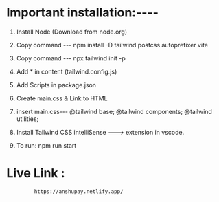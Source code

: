 # Important installation:----
1. Install Node (Download from node.org) 
2. Copy command ---
   npm install -D tailwind postcss autoprefixer vite
3. Copy command ---
   npx tailwind init -p
4. Add * in content  (tailwind.config.js)
5. Add Scripts in package.json
6. Create main.css & Link to HTML
7. insert main.css---
      @tailwind base;
      @tailwind components;
      @tailwind utilities;
8. Install Tailwind CSS intelliSense ---> extension in vscode.

9. To run: npm run start


# Live Link :
             https://anshupay.netlify.app/
 

